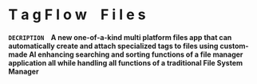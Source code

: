 # T a g F l o w &ensp; F i l e s

#### **`DECRIPTION`** &ensp; A new one-of-a-kind multi platform files app that can automatically create and attach specialized tags to files using custom-made AI enhancing searching and sorting functions of a file manager application all while handling all functions of a traditional File System Manager
